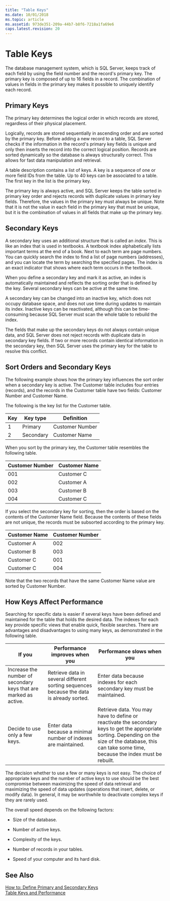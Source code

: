 ```yaml
---
title: "Table Keys"
ms.date: 10/01/2018
ms.topic: article
ms.assetid: 973de351-209a-44b7-b8f6-7218a1fa69e6
caps.latest.revision: 20
---
```

# Table Keys
The database management system, which is SQL Server, keeps track of each field by using the field number and the record's primary key. The primary key is composed of up to 16 fields in a record. The combination of values in fields in the primary key makes it possible to uniquely identify each record.  

## Primary Keys  
 The primary key determines the logical order in which records are stored, regardless of their physical placement.  

 Logically, records are stored sequentially in ascending order and are sorted by the primary key. Before adding a new record to a table, SQL Server checks if the information in the record's primary key fields is unique and only then inserts the record into the correct logical position. Records are sorted dynamically so the database is always structurally correct. This allows for fast data manipulation and retrieval.  

 A table description contains a list of keys. A key is a sequence of one or more field IDs from the table. Up to 40 keys can be associated to a table. The first key in the list is the primary key.  

 The primary key is always active, and SQL Server keeps the table sorted in primary key order and rejects records with duplicate values in primary key fields. Therefore, the values in the primary key must always be unique. Note that it is not the value in each field in the primary key that must be unique, but it is the combination of values in all fields that make up the primary key.  

## Secondary Keys  
 A secondary key uses an additional structure that is called an *index*. This is like an index that is used in textbooks. A textbook index alphabetically lists important terms at the end of a book. Next to each term are page numbers. You can quickly search the index to find a list of page numbers \(addresses\), and you can locate the term by searching the specified pages. The index is an exact indicator that shows where each term occurs in the textbook.  

 When you define a secondary key and mark it as active, an index is automatically maintained and reflects the sorting order that is defined by the key. Several secondary keys can be active at the same time.  

 A secondary key can be changed into an inactive key, which does not occupy database space, and does not use time during updates to maintain its index. Inactive keys can be reactivated, although this can be time-consuming because SQL Server must scan the whole table to rebuild the index.  

 The fields that make up the secondary keys do not always contain unique data, and SQL Server does not reject records with duplicate data in secondary key fields. If two or more records contain identical information in the secondary key, then SQL Server uses the primary key for the table to resolve this conflict.  

## Sort Orders and Secondary Keys  
 The following example shows how the primary key influences the sort order when a secondary key is active. The Customer table includes four entries \(records\), and the records in the Customer table have two fields: Customer Number and Customer Name.  

 The following is the key list for the Customer table.  

|Key|Key type|Definition|  
|---------|--------------|----------------|  
|1|Primary|Customer Number|  
|2|Secondary|Customer Name|  

 When you sort by the primary key, the Customer table resembles the following table.  

|Customer Number|Customer Name|  
|---------------------|-------------------|  
|001|Customer C|  
|002|Customer A|  
|003|Customer B|  
|004|Customer C|  

 If you select the secondary key for sorting, then the order is based on the contents of the Customer Name field. Because the contents of these fields are not unique, the records must be subsorted according to the primary key.  

|Customer Name|Customer Number|  
|-------------------|---------------------|  
|Customer A|002|  
|Customer B|003|  
|Customer C|001|  
|Customer C|004|  

 Note that the two records that have the same Customer Name value are sorted by Customer Number.  

## How Keys Affect Performance  
 Searching for specific data is easier if several keys have been defined and maintained for the table that holds the desired data. The indexes for each key provide specific views that enable quick, flexible searches. There are advantages and disadvantages to using many keys, as demonstrated in the following table.  

|If you|Performance improves when you|Performance slows when you|  
|------------|-----------------------------------|--------------------------------|  
|Increase the number of secondary keys that are marked as active.|Retrieve data in several different sorting sequences because the data is already sorted.|Enter data because indexes for each secondary key must be maintained.|  
|Decide to use only a few keys.|Enter data because a minimal number of indexes are maintained.|Retrieve data. You may have to define or reactivate the secondary keys to get the appropriate sorting. Depending on the size of the database, this can take some time, because the index must be rebuilt.|  

 The decision whether to use a few or many keys is not easy. The choice of appropriate keys and the number of active keys to use should be the best compromise between maximizing the speed of data retrieval and maximizing the speed of data updates \(operations that insert, delete, or modify data\). In general, it may be worthwhile to deactivate complex keys if they are rarely used.  

 The overall speed depends on the following factors:  

-   Size of the database.  

-   Number of active keys.  

-   Complexity of the keys.  

-   Number of records in your tables.  

-   Speed of your computer and its hard disk.  

## See Also  
 [How to: Define Primary and Secondary Keys](How-to--Define-Primary-and-Secondary-Keys.md)   
 [Table Keys and Performance](Table-Keys-and-Performance.md)
